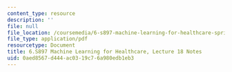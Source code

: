 ```yaml
---
content_type: resource
description: ''
file: null
file_location: /coursemedia/6-s897-machine-learning-for-healthcare-spring-2019/0aed8567d444ac0319c76a980edb1eb3_MIT6_S897S19_lec18note.pdf
file_type: application/pdf
resourcetype: Document
title: 6.S897 Machine Learning for Healthcare, Lecture 18 Notes
uid: 0aed8567-d444-ac03-19c7-6a980edb1eb3
---
```

